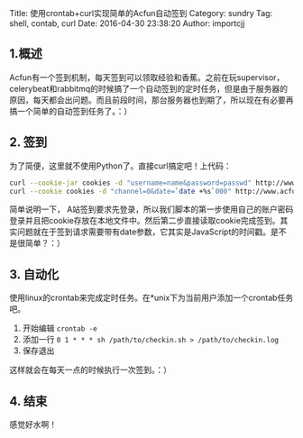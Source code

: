 Title: 使用crontab+curl实现简单的Acfun自动签到
Category: sundry
Tag: shell, contab, curl
Date: 2016-04-30 23:38:20
Author: importcjj

## 1.概述

Acfun有一个签到机制，每天签到可以领取经验和香蕉。之前在玩supervisor，celerybeat和rabbitmq的时候搞了一个自动签到的定时任务，但是由于服务器的原因，每天都会出问题。而且前段时间，那台服务器也到期了，所以现在有必要再搞一个简单的自动签到任务了。：）


## 2. 签到

为了简便，这里就不使用Python了。直接curl搞定吧！上代码：

``` sh
curl --cookie-jar cookies -d "username=name&password=passwd" http://www.acfun.tv/login.aspx && echo
curl --cookie cookies -d "channel=0&date=`date +%s`000" http://www.acfun.tv/webapi/record/actions/signin && echo

```

简单说明一下， A站签到要求先登录，所以我们脚本的第一步使用自己的账户密码登录并且把cookie存放在本地文件中。然后第二步直接读取cookie完成签到。其实问题就在于签到请求需要带有date参数，它其实是JavaScript的时间戳。是不是很简单？：）


## 3. 自动化

使用linux的crontab来完成定时任务。在*unix下为当前用户添加一个crontab任务吧。

1. 开始编辑 `crontab -e`
2. 添加一行 `0 1 * * * sh /path/to/checkin.sh > /path/to/checkin.log`
3. 保存退出

这样就会在每天一点的时候执行一次签到。：）



## 4. 结束

感觉好水啊！



